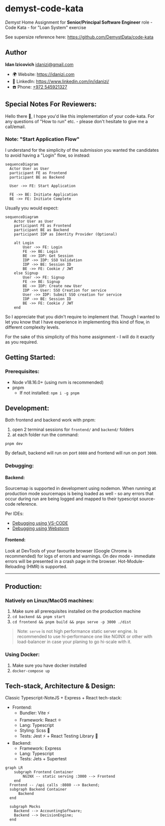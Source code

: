 # demyst-code-kata
_Demyst_ Home Assignment for **Senior/Principal Software Engineer** role - Code Kata - for "Loan System" exercise

See supersize reference here: https://github.com/DemystData/code-kata

## Author
**Idan Izicovich** <idanizi@gmail.com>
- 🌍 Website: <https://idanizi.com>
- 🔗 LinkedIn: <https://www.linkedin.com/in/idanizi/>
- ☎️ Phone: [\+972 545921327](tel:972545921327)

## Special Notes For Reviewers:
Hello there 👋, I hope you'd like this implementation of your code-kata.
For any questions of "How to run" etc. - please don't hesitate to give me a call/email.

### Note: **"Start Application Flow"**
I understand for the simplicity of the submission you wanted the
candidates to avoid having a "Login" flow, so instead:

```mermaid
sequenceDiagram
  Actor User as User
  participant FE as Frontend
  participant BE as Backend

  User ->> FE: Start Application

  FE ->> BE: Initiate Application
  BE ->> FE: Initiate Complete
```

Usually you would expect:

```mermaid
sequenceDiagram
    Actor User as User
    participant FE as Frontend
    participant BE as Backend
    participant IDP as Identity Provider (Optional)

    alt Login
        User ->> FE: Login
        FE ->> BE: Login
        BE ->> IDP: Get Session
        IDP ->> IDP: SSO Validation
        IDP ->> BE: Session ID
        BE ->> FE: Cookie / JWT
    else Signup
        User ->> FE: Signup
        FE ->> BE: Signup
        BE ->> IDP: Create new User
        IDP ->> User: SSO Creation for service
        User ->> IDP: Submit SSO creation for service
        IDP ->> BE: Session ID
        BE ->> FE: Cookie / JWT
    end
```

So I appreciate that you didn't require to implement that. Though I wanted to let you
know that I have experience in implementing this kind of flow, in different complexity
levels.

For the sake of this simplicity of this home assignment - I will do it exactly as
you required.

## Getting Started:

### Prerequisites:
- Node v18.16.0+ (using nvm is recommended)
- pnpm
  - If not installed: `npm i -g pnpm`

## Development:

Both frontend and backend work with pnpm:
1. open 2 terminal sessions for `frontend/` and `backend/` folders
2. at each folder run the command:
```shell
pnpm dev
```

By default, backend will run on port `8080`
and frontend will run on port `3000`.

### Debugging:

#### Backend:
Sourcemap is supported in development using nodemon.
When running at production mode sourcemaps is being loaded as well - 
so any errors that occur during run are being logged and mapped to their
typescript source-code reference.

Per IDEs:
- [Debugging using VS-CODE](https://code.visualstudio.com/docs/typescript/typescript-debugging)
- [Debugging using Webstorm](https://www.jetbrains.com/help/webstorm/running-and-debugging-typescript.html)

#### Frontend:
Look at DevTools of your favourite browser (Google Chrome is recommended)
for logs of errors and warnings. On dev mode - immediate errors will be presented in
a crash page in the browser. Hot-Module-Reloading (HMR) is supported.

---

## Production:

### Natively on Linux/MacOS machines:
1. Make sure all prerequisites installed on the production machine
2. `cd backend && pnpm start`
3. `cd frontend && pnpm build && pnpx serve -p 3000 ./dist`

> Note: `serve` is not high performance static server engine. Is recommended to use
> hi-performance one like NGINX or other with load-balancer in case your planing
> to go hi-scale with it.

### Using Docker:
1. Make sure you have docker installed
2. `docker-compose up`

## Tech-stack, Architecture & Design:
Classic Typescript-NoteJS + Express + React tech-stack:
- Frontend:
  - Bundler: Vite ⚡️
  - Framework: React ⚛️
  - Lang: Typescript 
  - Styling: Scss 🎨
  - Tests: Jest ⚡️ + React Testing Library 🐙
- Backend:
  - Framework: Express
  - Lang: Typescript
  - Tests: Jets + Supertest

```mermaid
graph LR
    subgraph Frontend Container 
        NGINX -- static serving :3000 --> Frontend
    end
  Frontend -- /api calls :8080 --> Backend;
  subgraph Backend Container 
      Backend
  end
  
  subgraph Mocks
    Backend --> AccountingSoftware;
    Backend --> DecisionEngine;
  end
```
